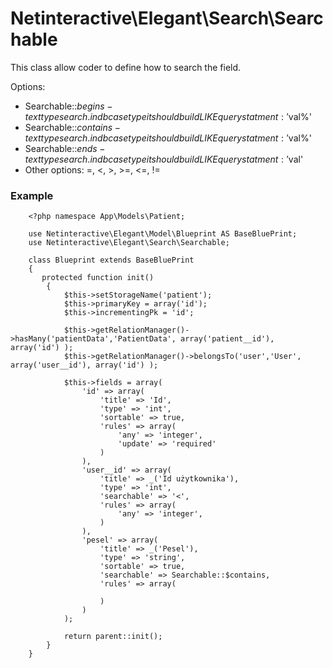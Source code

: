 # Netinteractive\Elegant\Search\Searchable

This class allow coder to define how to search the field.

Options:

* Searchable::$begins - text type search. in db case type it should build LIKE query statment: '$val%'
* Searchable::$contains - text type search. in db case type it should build LIKE query statment: '%$val%'
* Searchable::$ends - text type search. in db case type it should build LIKE query statment: '%$val'
* Other options: =, <, >, >=, <=, !=


### Example
        <?php namespace App\Models\Patient;

        use Netinteractive\Elegant\Model\Blueprint AS BaseBluePrint;
        use Netinteractive\Elegant\Search\Searchable;

        class Blueprint extends BaseBluePrint
        {
           protected function init()
            {
                $this->setStorageName('patient');
                $this->primaryKey = array('id');
                $this->incrementingPk = 'id';

                $this->getRelationManager()->hasMany('patientData','PatientData', array('patient__id'), array('id') );
                $this->getRelationManager()->belongsTo('user','User', array('user__id'), array('id') );

                $this->fields = array(
                    'id' => array(
                        'title' => 'Id',
                        'type' => 'int',
                        'sortable' => true,
                        'rules' => array(
                            'any' => 'integer',
                            'update' => 'required'
                        )
                    ),
                    'user__id' => array(
                        'title' => _('Id użytkownika'),
                        'type' => 'int',
                        'searchable' => '<',
                        'rules' => array(
                            'any' => 'integer',
                        )
                    ),
                    'pesel' => array(
                        'title' => _('Pesel'),
                        'type' => 'string',
                        'sortable' => true,
                        'searchable' => Searchable::$contains,
                        'rules' => array(

                        )
                    )
                );

                return parent::init();
            }
        }